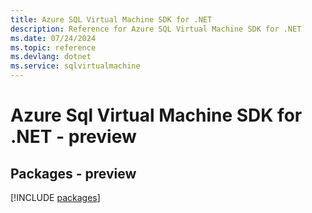 ```yaml
---
title: Azure SQL Virtual Machine SDK for .NET
description: Reference for Azure SQL Virtual Machine SDK for .NET
ms.date: 07/24/2024
ms.topic: reference
ms.devlang: dotnet
ms.service: sqlvirtualmachine
---
```

# Azure Sql Virtual Machine SDK for .NET - preview
## Packages - preview
[!INCLUDE [packages](sql-virtual-machine-index.md)]